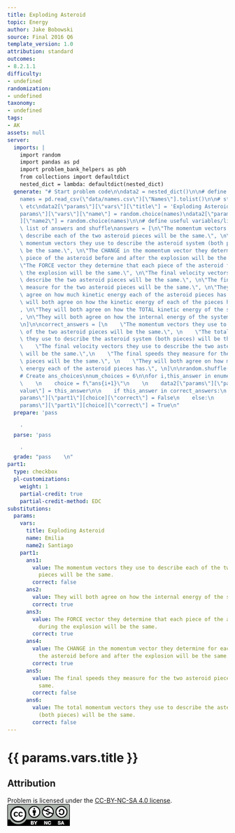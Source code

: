 ```yaml
---
title: Exploding Asteroid
topic: Energy
author: Jake Bobowski
source: Final 2016 Q6
template_version: 1.0
attribution: standard
outcomes:
- 8.2.1.1
difficulty:
- undefined
randomization:
- undefined
taxonomy:
- undefined
tags:
- AK
assets: null
server:
  imports: |
    import random
    import pandas as pd
    import problem_bank_helpers as pbh
    from collections import defaultdict
    nested_dict = lambda: defaultdict(nested_dict)
  generate: "# Start problem code\n\ndata2 = nested_dict()\n\n# define or load names/items/objects\n\
    names = pd.read_csv(\"data/names.csv\")[\"Names\"].tolist()\n\n# store phrases\
    \ etc\ndata2[\"params\"][\"vars\"][\"title\"] = 'Exploding Asteroid'\ndata2[\"\
    params\"][\"vars\"][\"name\"] = random.choice(names)\ndata2[\"params\"][\"vars\"\
    ][\"name2\"] = random.choice(names)\n\n# define useful variables/lists\n\n# create\
    \ list of answers and shuffle\nanswers = [\n\"The momentum vectors they use to\
    \ describe each of the two asteroid pieces will be the same.\", \n\"The total\
    \ momentum vectors they use to describe the asteroid system (both pieces) will\
    \ be the same.\", \n\"The CHANGE in the momentum vector they determine for each\
    \ piece of the asteroid before and after the explosion will be the same.\", \n\
    \"The FORCE vector they determine that each piece of the asteroid felt during\
    \ the explosion will be the same.\", \n\"The final velocity vectors they use to\
    \ describe the two asteroid pieces will be the same.\", \n\"The final speeds they\
    \ measure for the two asteroid pieces will be the same.\", \n\"They will both\
    \ agree on how much kinetic energy each of the asteroid pieces has.\", \n\"They\
    \ will both agree on how the kinetic energy of each of the pieces has changed.\"\
    , \n\"They will both agree on how the TOTAL kinetic energy of the system has changed.\"\
    , \n\"They will both agree on how the internal energy of the system has changed.\"\
    \n]\n\ncorrect_answers = [\n    \"The momentum vectors they use to describe each\
    \ of the two asteroid pieces will be the same.\", \n    \"The total momentum vectors\
    \ they use to describe the asteroid system (both pieces) will be the same.\",\n\
    \    \"The final velocity vectors they use to describe the two asteroid pieces\
    \ will be the same.\",\n    \"The final speeds they measure for the two asteroid\
    \ pieces will be the same.\", \n    \"They will both agree on how much kinetic\
    \ energy each of the asteroid pieces has.\", \n]\n\nrandom.shuffle(answers)\n\n\
    # Create ans_choices\nnum_choices = 6\n\nfor i,this_answer in enumerate(random.sample(answers,num_choices)):\n\
    \    \n    choice = f\"ans{i+1}\"\n    \n    data2[\"params\"][\"part1\"][choice][\"\
    value\"] = this_answer\n\n    if this_answer in correct_answers:\n        data2[\"\
    params\"][\"part1\"][choice][\"correct\"] = False\n    else:\n        data2[\"\
    params\"][\"part1\"][choice][\"correct\"] = True\n"
  prepare: 'pass

    '
  parse: 'pass

    '
  grade: "pass    \n"
part1:
  type: checkbox
  pl-customizations:
    weight: 1
    partial-credit: true
    partial-credit-method: EDC
substitutions:
  params:
    vars:
      title: Exploding Asteroid
      name: Emilia
      name2: Santiago
    part1:
      ans1:
        value: The momentum vectors they use to describe each of the two asteroid
          pieces will be the same.
        correct: false
      ans2:
        value: They will both agree on how the internal energy of the system has changed.
        correct: true
      ans3:
        value: The FORCE vector they determine that each piece of the asteroid felt
          during the explosion will be the same.
        correct: true
      ans4:
        value: The CHANGE in the momentum vector they determine for each piece of
          the asteroid before and after the explosion will be the same.
        correct: true
      ans5:
        value: The final speeds they measure for the two asteroid pieces will be the
          same.
        correct: false
      ans6:
        value: The total momentum vectors they use to describe the asteroid system
          (both pieces) will be the same.
        correct: false
---
```

# {{ params.vars.title }}

## Attribution

Problem is licensed under the [CC-BY-NC-SA 4.0 license](https://creativecommons.org/licenses/by-nc-sa/4.0/).
![The Creative Commons 4.0 license requiring attribution-BY, non-commercial-NC, and share-alike-SA license.](https://raw.githubusercontent.com/firasm/bits/master/by-nc-sa.png)